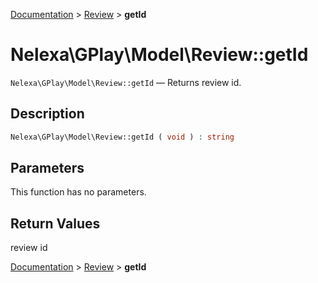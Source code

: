 [Documentation](../../README.md) > [Review](README.md) > **getId**

# Nelexa\GPlay\Model\Review::getId
`Nelexa\GPlay\Model\Review::getId` — Returns review id.

## Description
```php
Nelexa\GPlay\Model\Review::getId ( void ) : string
```

## Parameters
This function has no parameters.

## Return Values
review id

[Documentation](../../README.md) > [Review](README.md) > **getId**
